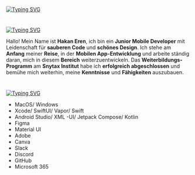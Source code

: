 #

[![Typing SVG](https://readme-typing-svg.demolab.com?font=Silkscreen&size=29&pause=1000&repeat=false&width=435&lines=Meine+Projekte+%E2%AC%87%EF%B8%8F)](https://git.io/typing-svg)

#

[![Typing SVG](https://readme-typing-svg.demolab.com?font=Silkscreen&size=29&pause=1000&repeat=false&width=435&lines=%C3%9Cber+mich+%E2%AC%87%EF%B8%8F)](https://git.io/typing-svg)

Hallo! Mein Name ist **Hakan Eren**, ich bin ein **Junior Mobile Developer** mit Leidenschaft für **sauberen Code** und **schönes Design**. Ich stehe am **Anfang** meiner **Reise**, in der **Mobilen App-Entwicklung** und arbeite ständig daran, mich in diesem **Bereich** weiterzuentwickeln. Das **Weiterbildungs-Programm** am **Snytax Institut** habe ich **erfolgreich abgeschlossen** und bemühe mich weiterhin, meine **Kenntnisse** und **Fähigkeiten** auszubauen. 

#

[![Typing SVG](https://readme-typing-svg.demolab.com?font=Silkscreen&size=29&pause=1000&repeat=false&width=435&lines=tech+stack+%E2%AC%87%EF%B8%8F)](https://git.io/typing-svg)

- MacOS/ Windows
- Xcode/ SwiftUI/ Vapor/ Swift  
- Android Studio/ XML -UI/ Jetpack Compose/ Kotlin 
- Figma
- Material UI 
- Adobe
- Canva
- Slack
- Discord
- GitHub 
- Microsoft 365
